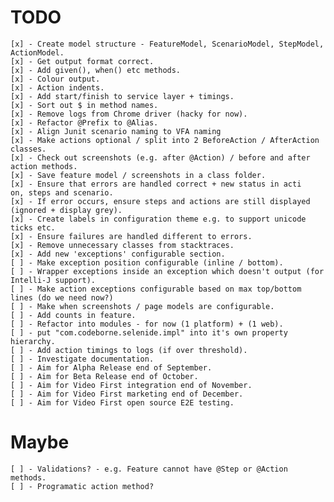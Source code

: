TODO
====

    [x] - Create model structure - FeatureModel, ScenarioModel, StepModel, ActionModel.
    [x] - Get output format correct.
    [x] - Add given(), when() etc methods.
    [x] - Colour output.
    [x] - Action indents.
    [x] - Add start/finish to service layer + timings.
    [x] - Sort out $ in method names.
    [x] - Remove logs from Chrome driver (hacky for now).
    [x] - Refactor @Prefix to @Alias.
    [x] - Align Junit scenario naming to VFA naming
    [x] - Make actions optional / split into 2 BeforeAction / AfterAction classes.  
    [x] - Check out screenshots (e.g. after @Action) / before and after action methods.
    [x] - Save feature model / screenshots in a class folder.
    [x] - Ensure that errors are handled correct + new status in acti   on, steps and scenario.
    [x] - If error occurs, ensure steps and actions are still displayed (ignored + display grey).
    [x] - Create labels in configuration theme e.g. to support unicode ticks etc.
    [x] - Ensure failures are handled different to errors.
    [x] - Remove unnecessary classes from stacktraces.
    [x] - Add new 'exceptions' configurable section.
    [ ] - Make exception position configurable (inline / bottom).
    [ ] - Wrapper exceptions inside an exception which doesn't output (for Intelli-J support).  
    [ ] - Make action exceptions configurable based on max top/bottom lines (do we need now?)
    [ ] - Make when screenshots / page models are configurable.
    [ ] - Add counts in feature.
    [ ] - Refactor into modules - for now (1 platform) + (1 web).
    [ ] - put "com.codeborne.selenide.impl" into it's own property hierarchy.
    [ ] - Add action timings to logs (if over threshold).
    [ ] - Investigate documentation.
    [ ] - Aim for Alpha Release end of September.
    [ ] - Aim for Beta Release end of October.
    [ ] - Aim for Video First integration end of November.
    [ ] - Aim for Video First marketing end of December.
    [ ] - Aim for Video First open source E2E testing.

Maybe
=====
    
    [ ] - Validations? - e.g. Feature cannot have @Step or @Action methods.
    [ ] - Programatic action method?